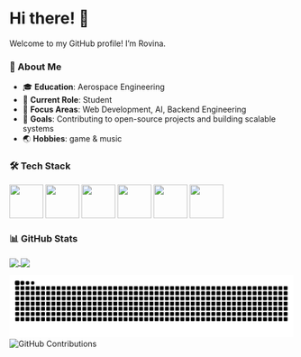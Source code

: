 # Hi there! 👋  
Welcome to my GitHub profile! I’m Rovina.

### 🌟 About Me  
- 🎓 **Education**: Aerospace Engineering 
- 💼 **Current Role**: Student 
- 🚀 **Focus Areas**: Web Development, AI, Backend Engineering
- 🎯 **Goals**: Contributing to open-source projects and building scalable systems
- 🌏 **Hobbies**: game & music 

### 🛠️ Tech Stack  
<p>
  <img src="https://cdn.jsdelivr.net/gh/devicons/devicon@latest/icons/c/c-original.svg" width="60" height="60"/>
  <img src="https://cdn.jsdelivr.net/gh/devicons/devicon@latest/icons/cplusplus/cplusplus-original.svg" width="60" height="60"/>
  <img src="https://cdn.jsdelivr.net/gh/devicons/devicon@latest/icons/embeddedc/embeddedc-original-wordmark.svg" width="60" height="60"/>
  <img src="https://cdn.jsdelivr.net/gh/devicons/devicon@latest/icons/linux/linux-original.svg" width="60" height="60"/>
  <img src="https://cdn.jsdelivr.net/gh/devicons/devicon@latest/icons/python/python-original.svg" width="60" height="60"/>
  <img src="https://cdn.jsdelivr.net/gh/devicons/devicon@latest/icons/lua/lua-original.svg" width="60" height="60"/>
</p>


### 📊 GitHub Stats  

<a href="https://github.com/anuraghazra/github-readme-stats">
  <img height=200 align="center" src="https://github-readme-stats.vercel.app/api?username=Robinsssson" />
</a>
<a href="https://github.com/anuraghazra/convoychat">
  <img height=200 align="center" src="https://github-readme-stats.vercel.app/api/top-langs?username=Robinsssson&layout=compact&langs_count=8&card_width=320" />
</a>

![贡献蛇形图](https://github.com/Robinsssson/Robinsssson/blob/output/github-contribution-grid-snake.svg)
![GitHub Contributions](https://github.com/Robinsssson/Robinsssson/blob/main/assets/github-contributions.svg)


